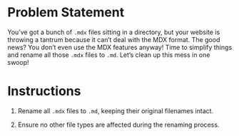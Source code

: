 # Problem Statement

You’ve got a bunch of `.mdx` files sitting in a directory, but your website is throwing a tantrum because it can’t deal with the MDX format. The good news? You don’t even use the MDX features anyway! Time to simplify things and rename all those `.mdx` files to `.md`. Let’s clean up this mess in one swoop!

# Instructions

1. Rename all `.mdx` files to `.md`, keeping their original filenames intact.

2. Ensure no other file types are affected during the renaming process.
